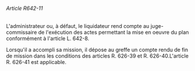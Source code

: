###### Article R642-11

L'administrateur ou, à défaut, le liquidateur rend compte au juge-commissaire de l'exécution des actes permettant la mise en oeuvre du plan conformément à l'article L. 642-8.

Lorsqu'il a accompli sa mission, il dépose au greffe un compte rendu de fin de mission dans les conditions des articles R. 626-39 et R. 626-40.L'article R. 626-41 est applicable.

